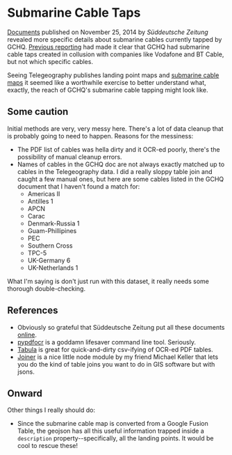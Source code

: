 # Submarine Cable Taps

[Documents](http://international.sueddeutsche.de/post/103543418200/snowden-leaks-how-vodafone-subsidiary-cable) published on November 25, 2014 by *Süddeutsche Zeitung* revealed more specific details about submarine cables currently tapped by GCHQ. [Previous reporting](http://www.theregister.co.uk/2014/11/26/snowden_doc_leak_lists_all_the_compromised_cables/) had made it clear that GCHQ had submarine cable taps created in collusion with companies like Vodafone and BT Cable, but not which specific cables. 

Seeing Telegeography publishes landing point maps and [submarine cable maps](http://submarinecablemap.com) it seemed like a worthwhile exercise to better understand what, exactly, the reach of GCHQ's submarine cable tapping might look like. 

## Some caution

Initial methods are very, very messy here. There's a lot of data cleanup that is probably going to need to happen. Reasons for the messiness:

- The PDF list of cables was hella dirty and it OCR-ed poorly, there's the possibility of manual cleanup errors.
- Names of cables in the GCHQ doc are not always exactly matched up to cables in the Telegeography data. I did a really sloppy table join and caught a few manual ones, but here are some cables listed in the GCHQ document that I haven't found a match for: 
	- Americas II
	- Antilles 1
	- APCN
	- Carac
	- Denmark-Russia 1
	- Guam-Phillipines
	- PEC
	- Southern Cross
	- TPC-5
	- UK-Germany 6
	- UK-Netherlands 1

What I'm saying is don't just run with this dataset, it really needs some thorough double-checking. 

## References

- Obviously so grateful that Süddeutsche Zeitung put all these documents [online](https://drive.google.com/file/d/0B9F6ub8wD7gqaDJIOEhfaG9PQzA/view).
- [pypdfocr](https://pypi.python.org/pypi/pypdfocr) is a goddamn lifesaver command line tool. Seriously. 
- [Tabula](http://tabula.technology/) is great for quick-and-dirty csv-ifying of OCR-ed PDF tables.
- [Joiner](http://github.com/mhkeller/joiner) is a nice little node module by my friend Michael Keller that lets you do the kind of table joins you want to do in GIS software but with jsons. 

## Onward

Other things I really should do: 
- Since the submarine cable map is converted from a Google Fusion Table, the geojson has all this useful information trapped inside a `description` property--specifically, all the landing points. It would be cool to rescue these!
